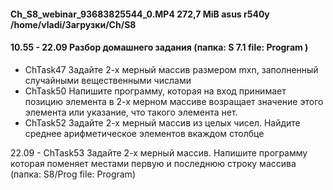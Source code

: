 #### Ch_S8_webinar_93683825544_0.MP4 272,7 MiB asus r540y /home/vladi/Загрузки/Ch/S8 
#### 10.55 - 22.09 Разбор домашнего задания (папка: S 7.1 file: Program )
- ChTask47 Задайте 2-х мерный массив размером mхn, заполненный случайными вещественными числами
- ChTask50 Напишите программу, которая на вход принимает позицию элемента в 2-х мерном массиве возращает значение этого элемента или указание, что такого элемента нет.
- ChTask52 Задайте 2-х мерный массив из целых чисел. Найдите среднее арифметическое элементов вкаждом столбце

22.09 -   ChTask53 Задайте 2-х мерный массив. Напишите программу которая поменяет местами первую и последнюю строку массива (папка: S8/Prog file: Program)

